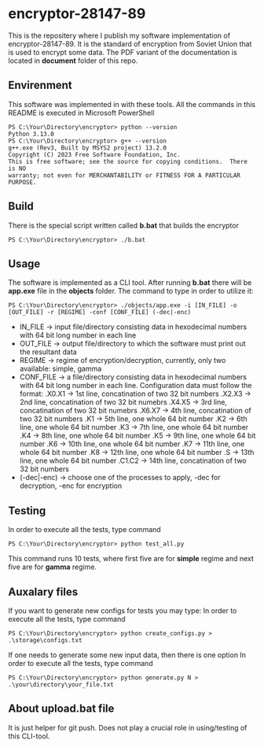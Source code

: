 # encryptor-28147-89
This is the repositery where I publish my software implementation of encryptor-28147-89.
It is the standard of encryption from Soviet Union that is used to encrypt some data.
The PDF variant of the documentation is located in **document** folder of this repo.

## Envirenment 
This software was implemented in with these tools. All the commands in this README is executed in Microsoft PowerShell

````
PS C:\Your\Directory\encryptor> python --version
Python 3.13.0
PS C:\Your\Directory\encryptor> g++ --version
g++.exe (Rev3, Built by MSYS2 project) 13.2.0
Copyright (C) 2023 Free Software Foundation, Inc.
This is free software; see the source for copying conditions.  There is NO
warranty; not even for MERCHANTABILITY or FITNESS FOR A PARTICULAR PURPOSE.
````

## Build
There is the special script written called **b.bat** that builds the encryptor

````
PS C:\Your\Directory\encryptor> ./b.bat
````

## Usage
The software is implemented as a CLI tool. After running **b.bat** there will be **app.exe** file in the **objects** folder.
The command to type in order to utilize it:
````
PS C:\Your\Directory\encryptor> ./objects/app.exe -i [IN_FILE] -o [OUT_FILE] -r [REGIME] -conf [CONF_FILE] (-dec|-enc) 
````
* IN_FILE    -> input file/directory consisting data in hexodecimal numbers with 64 bit long number in each line
* OUT_FILE   -> output file/directory to which the software must print out the resultant data
* REGIME     -> regime of encryption/decryption, currently, only two available: simple, gamma
* CONF_FILE  -> a file/directory consisting data in hexodecimal numbers with 64 bit long number in each line. 
                Configuration data must follow the format:
                .X0.X1  ->  1st line,   concatination of two 32 bit numbers
                .X2.X3  ->  2nd line,   concatination of two 32 bit numebrs
                .X4.X5  ->  3rd line,   concatination of two 32 bit numebrs
                .X6.X7  ->  4th line,   concatination of two 32 bit numbers
                .K1     ->  5th line,   one whole 64 bit number
                .K2     ->  6th line,   one whole 64 bit number
                .K3     ->  7th line,   one whole 64 bit number
                .K4     ->  8th line,   one whole 64 bit number
                .K5     ->  9th line,   one whole 64 bit number
                .K6     ->  10th line,  one whole 64 bit number
                .K7     ->  11th line,  one whole 64 bit number
                .K8     ->  12th line,  one whole 64 bit number
                .S      ->  13th line,  one whole 64 bit number
                .C1.C2  ->  14th line,  concatination of two 32 bit numbers
* (-dec|-enc) -> choose one of the processes to apply, -dec for decryption, -enc for encryption

## Testing
In order to execute all the tests, type command
````
PS C:\Your\Directory\encryptor> python test_all.py
````
This command runs 10 tests, where first five are for **simple** regime and next five are for **gamma** regime.

## Auxalary files
If you want to generate new configs for tests you may type:
In order to execute all the tests, type command
````
PS C:\Your\Directory\encryptor> python create_configs.py > .\storage\configs.txt
````
If one needs to generate some new input data, then there is one option
In order to execute all the tests, type command
````
PS C:\Your\Directory\encryptor> python generate.py N > .\your\directory\your_file.txt
````
## About upload.bat file
It is just helper for git push. Does not play a crucial role in using/testing of this CLI-tool. 